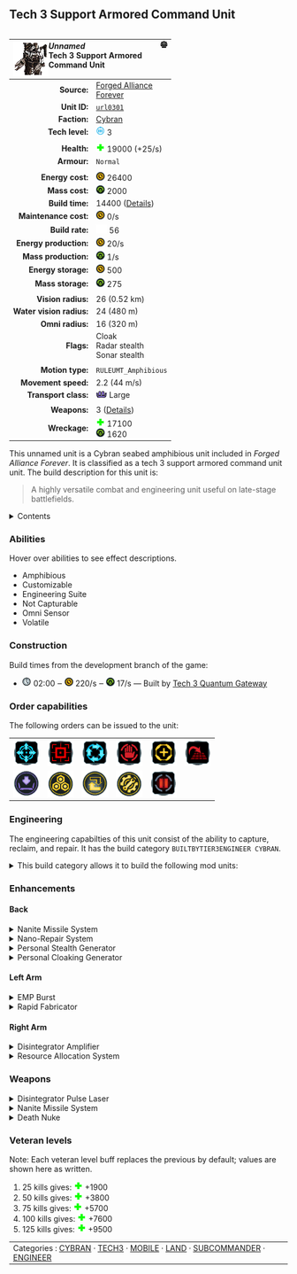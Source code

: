 Tech 3 Support Armored Command Unit
----
<table align="right">
    <thead>
        <tr>
            <th align="left" colspan="2">
                <img align="left" src="icons/units/URL0301_icon.png" title="The unit icon" /><img align="right" src="icons/strategicicons/icon_subcommander_rest.png" title="icon_subcommander" /><i>Unnamed</i><br />Tech 3 Support Armored Command Unit
            </th>
        </tr>
    </thead>
    <tbody>
        <tr>
            <td align="right"><strong>Source:</strong></td>
            <td><a href="Forged Alliance Forever">Forged Alliance<br />Forever</a></td>
        </tr>
        <tr>
            <td align="right"><strong>Unit ID:</strong></td>
            <td><a href="https://github.com/FAForever/fa/D:/faf-development/fa/units/URL0301/URL0301_unit.bp"><code>url0301</code></a></td>
        </tr>
        <tr>
            <td align="right"><strong>Faction:</strong></td>
            <td><a href="categories.CYBRAN">Cybran</a></td>
        </tr>
        <tr>
            <td align="right"><strong>Tech level:</strong></td>
            <td><img src="icons/T3.png" title="Tech 3" /> 3</td>
        </tr>
        <tr><td align="center" colspan="2"></td></tr>
        <tr>
            <td align="right"><strong>Health:</strong></td>
            <td><img src="icons/health.png" title="Health" /> 19000 (+25/s)</td>
        </tr>
        <tr>
            <td align="right"><strong>Armour:</strong></td>
            <td><code>Normal</code></td>
        </tr>
        <tr><td align="center" colspan="2"></td></tr>
        <tr>
            <td align="right"><strong>Energy cost:</strong></td>
            <td><img src="icons/energy.png" title="Energy" /> 26400</td>
        </tr>
        <tr>
            <td align="right"><strong>Mass cost:</strong></td>
            <td><img src="icons/mass.png" title="Mass" /> 2000</td>
        </tr>
        <tr>
            <td align="right"><strong>Build time:</strong></td>
            <td>14400 (<a href="#construction">Details</a>)</td>
        </tr>
        <tr>
            <td align="right"><strong>Maintenance cost:</strong></td>
            <td><img src="icons/energy.png" title="Energy" /> 0/s</td>
        </tr>
        <tr>
            <td align="right"><strong>Build rate:</strong></td>
            <td><img src="icons/build.png" title="Build" /> 56</td>
        </tr>
        <tr>
            <td align="right"><strong>Energy production:</strong></td>
            <td><img src="icons/energy.png" title="Energy" /> 20/s</td>
        </tr>
        <tr>
            <td align="right"><strong>Mass production:</strong></td>
            <td><img src="icons/mass.png" title="Mass" /> 1/s</td>
        </tr>
        <tr>
            <td align="right"><strong>Energy storage:</strong></td>
            <td><img src="icons/energy.png" title="Energy" /> 500</td>
        </tr>
        <tr>
            <td align="right"><strong>Mass storage:</strong></td>
            <td><img src="icons/mass.png" title="Mass" /> 275</td>
        </tr>
        <tr><td align="center" colspan="2"></td></tr>
        <tr>
            <td align="right"><strong>Vision radius:</strong></td>
            <td> <span title="520 m, 0.32 mi">26 (0.52 km)</span></td>
        </tr>
        <tr>
            <td align="right"><strong>Water vision radius:</strong></td>
            <td> <span title="0.48 km, 0.30 mi">24 (480 m)</span></td>
        </tr>
        <tr>
            <td align="right"><strong>Omni radius:</strong></td>
            <td> <span title="0.32 km, 0.20 mi">16 (320 m)</span></td>
        </tr>
        <tr>
            <td align="right"><strong>Flags:</strong></td>
            <td>Cloak<br />Radar stealth<br />Sonar stealth</td>
        </tr>
        <tr><td align="center" colspan="2"></td></tr>
        <tr>
            <td align="right"><strong>Motion type:</strong></td>
            <td><code>RULEUMT_Amphibious</code></td>
        </tr>
        <tr>
            <td align="right"><strong>Movement speed:</strong></td>
            <td> <span title="158 km/h, 98 mph">2.2 (44 m/s)</span></td>
        </tr>
        <tr>
            <td align="right"><strong>Transport class:</strong></td>
            <td><img src="icons/attached.png" title="Attached" /> Large</td>
        </tr>
        <tr><td align="center" colspan="2"></td></tr>
        <tr>
            <td align="right"><strong>Weapons:</strong></td>
            <td>3 (<a href="#weapons">Details</a>)</td>
        </tr>
        <tr>
            <td align="right"><strong>Wreckage:</strong></td>
            <td><img src="icons/health.png" title="Health" /> 17100<br /><img src="icons/mass.png" title="Mass" /> 1620</td>
        </tr>
    </tbody>
</table>

This unnamed unit is a Cybran seabed amphibious unit included in *Forged Alliance Forever*.
It is classified as a tech 3 support armored command unit unit.
The build description for this unit is:

<blockquote>A highly versatile combat and engineering unit useful on late-stage battlefields.</blockquote>

<details>
<summary>Contents</summary>

1. – <a href="#abilities">Abilities</a>
2. – <a href="#construction">Construction</a>
3. – <a href="#order-capabilities">Order capabilities</a>
4. – <a href="#engineering">Engineering</a>
5. – <a href="#enhancements">Enhancements</a>
6. – <a href="#weapons">Weapons</a>
7. – <a href="#veteran-levels">Veteran levels</a>
</details>

### Abilities
Hover over abilities to see effect descriptions.

* <span title="Can pass land and water">Amphibious</span>
* <span title="Has optional enhancements to improve performance or unlock new featuers">Customizable</span>
* <span title="Has complete engineering features">Engineering Suite</span>
* <span title="Is either unable to be, or never in a position to be, captured">Not Capturable</span>
* <span title="Has advanced intel that can see through counterintel">Omni Sensor</span>
* <span title="Has a death weapon">Volatile</span>

### Construction
Build times from the development branch of the game:
* <img src="icons/time.png" title="Time" /> 02:00 ‒ <img src="icons/energy.png" title="Energy" /> 220/s ‒ <img src="icons/mass.png" title="Mass" /> 17/s — Built by <a href="URB0304">Tech 3 Quantum Gateway</a>

### Order capabilities
The following orders can be issued to the unit:
<table>
<td><img float="left" src="icons/orders/move.png" title="Move" /></td>
<td><img float="left" src="icons/orders/attack.png" title="Attack
Left click for attack order. Right click to toggle target priorities for sniping." /></td>
<td><img float="left" src="icons/orders/patrol.png" title="Patrol" /></td>
<td><img float="left" src="icons/orders/stop.png" title="Stop" /></td>
<td><img float="left" src="icons/orders/guard.png" title="Assist" /></td>
<td><img float="left" src="icons/orders/stand-ground.png" title="Fire State" /></td>
<tr>
<td><img float="left" src="icons/orders/load.png" title="Call Transport
Load into or onto another unit" /></td>
<td><img float="left" src="icons/orders/reclaim.png" title="Reclaim" /></td>
<td><img float="left" src="icons/orders/convert.png" title="Capture" /></td>
<td><img float="left" src="icons/orders/repair.png" title="Repair" /></td>
<td><img float="left" src="icons/orders/pause.png" title="Pause Construction
Pause/unpause current construction order" /></td>
</table>

### Engineering
The engineering capabilties of this unit consist of the ability to capture, reclaim, and repair.
It has the build category <code>BUILTBYTIER3ENGINEER CYBRAN</code>. 
<details>
<summary>This build category allows it to build the following mod units:

</summary>

<table>
    <tr>
        <td rowspan="2"><img src="icons/T1.png" title="T1" /></td>
        <td><a href="URB0101"><img src="icons/units/URB0101_icon.png" title="Tech 1 Land Factory" width="64px" /></a></td>
        <td><a href="URB0102"><img src="icons/units/URB0102_icon.png" title="Tech 1 Air Factory" width="64px" /></a></td>
        <td><a href="URB0103"><img src="icons/units/URB0103_icon.png" title="Tech 1 Naval Factory" width="64px" /></a></td>
        <td><a href="URB1103"><img src="icons/units/URB1103_icon.png" title="Tech 1 Mass Extractor" width="64px" /></a></td>
        <td><a href="URB1106"><img src="icons/units/URB1106_icon.png" title="Tech 1 Mass Storage" width="64px" /></a></td>
        <td><a href="URB1101"><img src="icons/units/URB1101_icon.png" title="Tech 1 Power Generator" width="64px" /></a></td>
        <td><a href="URB1102"><img src="icons/units/URB1102_icon.png" title="Tech 1 Hydrocarbon Power Plant" width="64px" /></a></td>
        <td><a href="URB1105"><img src="icons/units/URB1105_icon.png" title="Tech 1 Energy Storage" width="64px" /></a></td>
    </tr>
    <tr>
        <td><a href="URB2101"><img src="icons/units/URB2101_icon.png" title="Tech 1 Point Defense" width="64px" /></a></td>
        <td><a href="URB2104"><img src="icons/units/URB2104_icon.png" title="Tech 1 Anti-Air Turret" width="64px" /></a></td>
        <td><a href="URB2109"><img src="icons/units/URB2109_icon.png" title="Tech 1 Torpedo Launcher" width="64px" /></a></td>
        <td><a href="URB5101"><img src="icons/units/URB5101_icon.png" title="Tech 1 Wall Section" width="64px" /></a></td>
        <td><a href="URB5202"><img src="icons/units/URB5202_icon.png" title="Tech 1 Air Staging Facility" width="64px" /></a></td>
        <td><a href="URB3101"><img src="icons/units/URB3101_icon.png" title="Tech 1 Radar System" width="64px" /></a></td>
        <td><a href="URB3102"><img src="icons/units/URB3102_icon.png" title="Tech 1 Sonar System" width="64px" /></a></td>
    </tr>
    <tr>
        <td rowspan="3"><img src="icons/T2.png" title="T2" /></td>
        <td><a href="ZRB9501"><img src="icons/units/ZRB9501_icon.png" title="Tech 2 Land Factory" width="64px" /></a></td>
        <td><a href="ZRB9502"><img src="icons/units/ZRB9502_icon.png" title="Tech 2 Air Factory" width="64px" /></a></td>
        <td><a href="ZRB9503"><img src="icons/units/ZRB9503_icon.png" title="Tech 2 Naval Factory" width="64px" /></a></td>
        <td><a href="XRB0104"><img src="icons/units/XRB0104_icon.png" title="Tech 2 Engineering Station" width="64px" /></a></td>
        <td><a href="URB1202"><img src="icons/units/URB1202_icon.png" title="Tech 2 Mass Extractor" width="64px" /></a></td>
        <td><a href="URB1104"><img src="icons/units/URB1104_icon.png" title="Tech 2 Mass Fabricator" width="64px" /></a></td>
        <td><a href="URB1201"><img src="icons/units/URB1201_icon.png" title="Tech 2 Power Generator" width="64px" /></a></td>
        <td><a href="URB2301"><img src="icons/units/URB2301_icon.png" title="Tech 2 Point Defense" width="64px" /></a></td>
    </tr>
    <tr>
        <td><a href="URB2204"><img src="icons/units/URB2204_icon.png" title="Tech 2 Anti-Air Flak Artillery" width="64px" /></a></td>
        <td><a href="URB2205"><img src="icons/units/URB2205_icon.png" title="Tech 2 Torpedo Launcher" width="64px" /></a></td>
        <td><a href="URB4201"><img src="icons/units/URB4201_icon.png" title="Tech 2 Tactical Missile Defense" width="64px" /></a></td>
        <td><a href="URB4202"><img src="icons/units/URB4202_icon.png" title="Tech 2 Shield Generator" width="64px" /></a></td>
        <td><a href="URB2303"><img src="icons/units/URB2303_icon.png" title="Tech 2 Artillery Installation" width="64px" /></a></td>
        <td><a href="URB2108"><img src="icons/units/URB2108_icon.png" title="Tech 2 Tactical Missile Launcher" width="64px" /></a></td>
        <td><a href="URB3201"><img src="icons/units/URB3201_icon.png" title="Tech 2 Radar System" width="64px" /></a></td>
        <td><a href="URB3202"><img src="icons/units/URB3202_icon.png" title="Tech 2 Sonar System" width="64px" /></a></td>
    </tr>
    <tr>
        <td><a href="URB4203"><img src="icons/units/URB4203_icon.png" title="Tech 2 Stealth Field Generator" width="64px" /></a></td>
    </tr>
    <tr>
        <td rowspan="2"><img src="icons/T3.png" title="T3" /></td>
        <td><a href="ZRB9601"><img src="icons/units/ZRB9601_icon.png" title="Tech 3 Land Factory" width="64px" /></a></td>
        <td><a href="ZRB9602"><img src="icons/units/ZRB9602_icon.png" title="Tech 3 Air Factory" width="64px" /></a></td>
        <td><a href="ZRB9603"><img src="icons/units/ZRB9603_icon.png" title="Tech 3 Naval Factory" width="64px" /></a></td>
        <td><a href="URB1302"><img src="icons/units/URB1302_icon.png" title="Tech 3 Mass Extractor" width="64px" /></a></td>
        <td><a href="URB1303"><img src="icons/units/URB1303_icon.png" title="Tech 3 Mass Fabricator" width="64px" /></a></td>
        <td><a href="URB1301"><img src="icons/units/URB1301_icon.png" title="Tech 3 Power Generator" width="64px" /></a></td>
        <td><a href="URB2304"><img src="icons/units/URB2304_icon.png" title="Tech 3 Anti-Air SAM Launcher" width="64px" /></a></td>
        <td><a href="XRB2308"><img src="icons/units/XRB2308_icon.png" title="Tech 3 Torpedo Ambushing System" width="64px" /></a></td>
    </tr>
    <tr>
        <td><a href="URB4206"><img src="icons/units/URB4206_icon.png" title="Tech 3 Shield Generator" width="64px" /></a></td>
        <td><a href="URB4302"><img src="icons/units/URB4302_icon.png" title="Tech 3 Strategic Missile Defense" width="64px" /></a></td>
        <td><a href="URB2302"><img src="icons/units/URB2302_icon.png" title="Tech 3 Heavy Artillery Installation" width="64px" /></a></td>
        <td><a href="URB2305"><img src="icons/units/URB2305_icon.png" title="Tech 3 Strategic Missile Launcher" width="64px" /></a></td>
        <td><a href="URB0304"><img src="icons/units/URB0304_icon.png" title="Tech 3 Quantum Gateway" width="64px" /></a></td>
        <td><a href="URS0305"><img src="icons/units/URS0305_icon.png" title="Tech 3 Sonar Platform" width="64px" /></a></td>
        <td><a href="URB3104"><img src="icons/units/URB3104_icon.png" title="Tech 3 Omni Sensor Array" width="64px" /></a></td>
        <td><a href="XRB3301"><img src="icons/units/XRB3301_icon.png" title="Tech 3 Perimeter Monitoring System" width="64px" /></a></td>
    </tr>
    <tr>
        <td><img src="icons/T4.png" title="T4" /></td>
        <td><a href="URL0401"><img src="icons/units/URL0401_icon.png" title="Experimental Mobile Rapid-Fire Artillery" width="64px" /></a></td>
        <td><a href="URL0402"><img src="icons/units/URL0402_icon.png" title="Experimental Spiderbot" width="64px" /></a></td>
        <td><a href="XRL0403"><img src="icons/units/XRL0403_icon.png" title="Experimental Megabot" width="64px" /></a></td>
        <td><a href="URA0401"><img src="icons/units/URA0401_icon.png" title="Experimental Gunship" width="64px" /></a></td>
    </tr>
</table>

</details>


### Enhancements

#### Back
<details>
<summary>Nanite Missile System</summary>
<p>
    <table>
        <tr>
            <td align="right"><strong>Description:</strong></td>
            <td>Adds an anti-air SAM weapon system.

Nanite Missile System - DPS: 360, Range: 60</td>
        </tr>
        <tr>
            <td align="right"><strong>Energy cost:</strong></td>
            <td><img src="icons/energy.png" title="Energy" /> 20000</td>
        </tr>
        <tr>
            <td align="right"><strong>Mass cost:</strong></td>
            <td><img src="icons/mass.png" title="Mass" /> 800</td>
        </tr>
        <tr>
            <td align="right"><strong>Build time:</strong></td>
            <td><img src="icons/time.png" title="Time" /> 54 seconds</td>
        </tr>
        <tr>
            <td align="right"><strong>Prerequisite:</strong></td>
            <td>None</td>
        </tr>
    </table>
</p>
</details>
<details>
<summary>Nano-Repair System</summary>
<p>
    <table>
        <tr>
            <td align="right"><strong>Description:</strong></td>
            <td>Massively increases the rate at which the SACU repairs its armour.

+375 Regen</td>
        </tr>
        <tr>
            <td align="right"><strong>Energy cost:</strong></td>
            <td><img src="icons/energy.png" title="Energy" /> 103500</td>
        </tr>
        <tr>
            <td align="right"><strong>Mass cost:</strong></td>
            <td><img src="icons/mass.png" title="Mass" /> 2200</td>
        </tr>
        <tr>
            <td align="right"><strong>Build time:</strong></td>
            <td><img src="icons/time.png" title="Time" /> 108 seconds</td>
        </tr>
        <tr>
            <td align="right"><strong>Prerequisite:</strong></td>
            <td>None</td>
        </tr>
    </table>
</p>
</details>
<details>
<summary>Personal Stealth Generator</summary>
<p>
    <table>
        <tr>
            <td align="right"><strong>Description:</strong></td>
            <td>Personal Stealth hiding the SACU from radar. Countered by omni sensors. Costs energy to run.</td>
        </tr>
        <tr>
            <td align="right"><strong>Energy cost:</strong></td>
            <td><img src="icons/energy.png" title="Energy" /> 7400</td>
        </tr>
        <tr>
            <td align="right"><strong>Mass cost:</strong></td>
            <td><img src="icons/mass.png" title="Mass" /> 400</td>
        </tr>
        <tr>
            <td align="right"><strong>Build time:</strong></td>
            <td><img src="icons/time.png" title="Time" /> 33 seconds</td>
        </tr>
        <tr>
            <td align="right"><strong>Prerequisite:</strong></td>
            <td>None</td>
        </tr>
    </table>
</p>
</details>
<details>
<summary>Personal Cloaking Generator</summary>
<p>
    <table>
        <tr>
            <td align="right"><strong>Description:</strong></td>
            <td>Personal Cloaking further hiding the SACU from optical sensors and massively boosting HP. Countered by omni sensors. Costs a large amount of energy to run.

+15000 Health</td>
        </tr>
        <tr>
            <td align="right"><strong>Energy cost:</strong></td>
            <td><img src="icons/energy.png" title="Energy" /> 382200</td>
        </tr>
        <tr>
            <td align="right"><strong>Mass cost:</strong></td>
            <td><img src="icons/mass.png" title="Mass" /> 5000</td>
        </tr>
        <tr>
            <td align="right"><strong>Build time:</strong></td>
            <td><img src="icons/time.png" title="Time" /> 247 seconds</td>
        </tr>
        <tr>
            <td align="right"><strong>Prerequisite:</strong></td>
            <td>Personal Stealth Generator</td>
        </tr>
    </table>
</p>
</details>

#### Left Arm
<details>
<summary>EMP Burst</summary>
<p>
    <table>
        <tr>
            <td align="right"><strong>Description:</strong></td>
            <td>Grants the main cannon EMP capability, utterly disabling enemy units.

+3 Main cannon EMP Radius - Stun Duration = 3 seconds (T3) 0.3 seconds (SACU)</td>
        </tr>
        <tr>
            <td align="right"><strong>Energy cost:</strong></td>
            <td><img src="icons/energy.png" title="Energy" /> 60000</td>
        </tr>
        <tr>
            <td align="right"><strong>Mass cost:</strong></td>
            <td><img src="icons/mass.png" title="Mass" /> 1000</td>
        </tr>
        <tr>
            <td align="right"><strong>Build time:</strong></td>
            <td><img src="icons/time.png" title="Time" /> 65 seconds</td>
        </tr>
        <tr>
            <td align="right"><strong>Prerequisite:</strong></td>
            <td>None</td>
        </tr>
    </table>
</p>
</details>
<details>
<summary>Rapid Fabricator</summary>
<p>
    <table>
        <tr>
            <td align="right"><strong>Description:</strong></td>
            <td>Massively increases SACU build speed.

+42 Buildpower</td>
        </tr>
        <tr>
            <td align="right"><strong>Energy cost:</strong></td>
            <td><img src="icons/energy.png" title="Energy" /> 51100</td>
        </tr>
        <tr>
            <td align="right"><strong>Mass cost:</strong></td>
            <td><img src="icons/mass.png" title="Mass" /> 800</td>
        </tr>
        <tr>
            <td align="right"><strong>Build time:</strong></td>
            <td><img src="icons/time.png" title="Time" /> 75 seconds</td>
        </tr>
        <tr>
            <td align="right"><strong>Prerequisite:</strong></td>
            <td>None</td>
        </tr>
    </table>
</p>
</details>

#### Right Arm
<details>
<summary>Disintegrator Amplifier</summary>
<p>
    <table>
        <tr>
            <td align="right"><strong>Description:</strong></td>
            <td>Increases main cannon damage and range.

+200 Main cannon damage
+15 Main cannon range</td>
        </tr>
        <tr>
            <td align="right"><strong>Energy cost:</strong></td>
            <td><img src="icons/energy.png" title="Energy" /> 24000</td>
        </tr>
        <tr>
            <td align="right"><strong>Mass cost:</strong></td>
            <td><img src="icons/mass.png" title="Mass" /> 800</td>
        </tr>
        <tr>
            <td align="right"><strong>Build time:</strong></td>
            <td><img src="icons/time.png" title="Time" /> 54 seconds</td>
        </tr>
        <tr>
            <td align="right"><strong>Prerequisite:</strong></td>
            <td>None</td>
        </tr>
    </table>
</p>
</details>
<details>
<summary>Resource Allocation System</summary>
<p>
    <table>
        <tr>
            <td align="right"><strong>Description:</strong></td>
            <td>Increases SACU's resource generation by 10 mass per second and 1000 energy per second.</td>
        </tr>
        <tr>
            <td align="right"><strong>Energy cost:</strong></td>
            <td><img src="icons/energy.png" title="Energy" /> 90000</td>
        </tr>
        <tr>
            <td align="right"><strong>Mass cost:</strong></td>
            <td><img src="icons/mass.png" title="Mass" /> 4500</td>
        </tr>
        <tr>
            <td align="right"><strong>Build time:</strong></td>
            <td><img src="icons/time.png" title="Time" /> 150 seconds</td>
        </tr>
        <tr>
            <td align="right"><strong>Prerequisite:</strong></td>
            <td>None</td>
        </tr>
    </table>
</p>
</details>


### Weapons
<details>
<summary>Disintegrator Pulse Laser</summary>
<p>
    <table>
        <tr>
            <td align="right"><strong>Target type:</strong></td>
            <td><code>RULEWTT_Unit</code><br />(Anti-Surface)</td>
        </tr>
        <tr>
            <td align="right"><strong>Projectile:</strong></td>
            <td><a href="Projectiles#cdf-laser-disintegrator-03"><code>CDFLaserDisintegrator03</code></a></td>
        </tr>
        <tr>
            <td align="right"><strong>DPS estimate:</strong></td>
            <td>300 <span title="Note: This only counts listed stats.">(<u>?</u>)</span></td>
        </tr>
        <tr>
            <td align="right"><strong>Damage:</strong></td>
            <td>300 <span title="Note: This doesn't count some scripted effects.">(<u>?</u>)</span></td>
        </tr>
        <tr>
            <td align="right"><strong>Damage type:</strong></td>
            <td><code>Normal</code></td>
        </tr>
        <tr>
            <td align="right"><strong>Max range:</strong></td>
            <td> <span title="500 m, 0.31 mi">25 (0.5 km)</span></td>
        </tr>
        <tr>
            <td align="right"><strong>Min range:</strong></td>
            <td> <span title="0.02 km, 0.01 mi">1 (20 m)</span></td>
        </tr>
        <tr>
            <td align="right"><strong>Firing cycle:</strong></td>
            <td>Once every 1.0s <span title="Note: This doesn't count additional delays such as charging, reloading, and others.">(<u>?</u>)</span></td>
        </tr>
        <tr>
            <td align="right"><strong>Buffs:</strong></td>
            <td><code>STUN</code><br /><code>STUN</code><br /><code>STUN</code><br /><code>STUN</code></td>
        </tr>
    </table>
</p>
</details>
<details>
<summary>Nanite Missile System</summary>
<p>
    <table>
        <tr>
            <td align="right"><strong>Target type:</strong></td>
            <td><code>RULEWTT_Unit</code><br />(Anti-Air)</td>
        </tr>
        <tr>
            <td align="right"><strong>Projectile:</strong></td>
            <td><a href="Projectiles#caa-missile-nanite-02"><code>CAAMissileNanite02</code></a></td>
        </tr>
        <tr>
            <td align="right"><strong>DPS estimate:</strong></td>
            <td>364 <span title="Note: This only counts listed stats.">(<u>?</u>)</span></td>
        </tr>
        <tr>
            <td align="right"><strong>Damage:</strong></td>
            <td>400 <span title="Note: This doesn't count some scripted effects.">(<u>?</u>)</span></td>
        </tr>
        <tr>
            <td align="right"><strong>Damage radius:</strong></td>
            <td> <span title="0.03 km, 0.02 mi">1.5 (30 m)</span></td>
        </tr>
        <tr>
            <td align="right"><strong>Damage instances:</strong></td>
            <td>3 projectiles</td>
        </tr>
        <tr>
            <td align="right"><strong>Damage type:</strong></td>
            <td><code>Normal</code></td>
        </tr>
        <tr>
            <td align="right"><strong>Max range:</strong></td>
            <td> <span title="1200 m, 0.75 mi">60 (1.2 km)</span></td>
        </tr>
        <tr>
            <td align="right"><strong>Firing cycle:</strong></td>
            <td>Once every 3.3s <span title="Note: This doesn't count additional delays such as charging, reloading, and others.">(<u>?</u>)</span></td>
        </tr>
    </table>
</p>
</details>
<details>
<summary>Death Nuke</summary>
<p>
    <table>
        <tr>
            <td align="right"><strong>Projectile:</strong></td>
            <td><a href="Projectiles#scu-death-01"><code>SCUDeath01</code></a></td>
        </tr>
        <tr>
            <td align="right"><strong>Damage:</strong></td>
            <td>1000 <span title="Note: This doesn't count some scripted effects.">(<u>?</u>)</span></td>
        </tr>
        <tr>
            <td align="right"><strong>Damage radius:</strong></td>
            <td> <span title="0.20 km, 0.12 mi">10 (200 m)</span></td>
        </tr>
        <tr>
            <td align="right"><strong>Damage type:</strong></td>
            <td><code>DeathExplosion</code></td>
        </tr>
        <tr>
            <td align="right"><strong>Flags:</strong></td>
            <td>Damage friendly</td>
        </tr>
    </table>
</p>
</details>


### Veteran levels
Note: Each veteran level buff replaces the previous by default; values are shown here as written.

1. 25 kills gives: <img src="icons/health.png" title="Health" /> +1900
2. 50 kills gives: <img src="icons/health.png" title="Health" /> +3800
3. 75 kills gives: <img src="icons/health.png" title="Health" /> +5700
4. 100 kills gives: <img src="icons/health.png" title="Health" /> +7600
5. 125 kills gives: <img src="icons/health.png" title="Health" /> +9500

<table align="center">
<td width="1215px">Categories : 
<a href="categories.CYBRAN">CYBRAN</a> · 
<a href="_categories.TECH3">TECH3</a> · 
<a href="_categories.MOBILE">MOBILE</a> · 
<a href="_categories.LAND">LAND</a> · 
<a href="_categories.SUBCOMMANDER">SUBCOMMANDER</a> · 
<a href="_categories.ENGINEER">ENGINEER</a></td>
</table>
